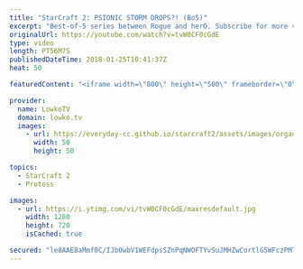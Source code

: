```yaml
---
title: "StarCraft 2: PSIONIC STORM DROPS?! (Bo5)"
excerpt: "Best-of-5 series between Rogue and herO. Subscribe for more videos: http://lowko.tv/youtube The supreme late game: https://goo.gl/oHhD3V  An epic best-of-5 series between two of the very best players in their respective races. In this series strategies continuously change, as players try to adjust to"
originalUrl: https://youtube.com/watch?v=tvW0CF0cGdE
type: video
length: PT56M7S
publishedDateTime: 2018-01-25T10:41:37Z
heat: 50

featuredContent: "<iframe width=\"800\" height=\"500\" frameborder=\"0\" src=\"https://www.youtube.com/embed/tvW0CF0cGdE\" allow=\"accelerometer; autoplay; encrypted-media; gyroscope; picture-in-picture\" allowfullscreen></iframe>"

provider:
  name: LowkoTV
  domain: lowko.tv
  images:
    - url: https://everyday-cc.github.io/starcraft2/assets/images/organizations/lowko.tv-50x50.jpg
      width: 50
      height: 50

topics:
  - StarCraft 2
  - Protoss

images:
  - url: https://i.ytimg.com/vi/tvW0CF0cGdE/maxresdefault.jpg
    width: 1280
    height: 720
    isCached: true

secured: "le8AAE8aMmf0C/IJbOwbV1WEFdpsSZnPqNWOFTYvSuJMHZwCortlG5WFczPMT1XqDyEGynf2E/jpVSrEEwNKjui83FfbEcRAtdGmR/MEEXMgLH0wiakzTkkWX+HVEE3miTsWBjJhqd5jIHiPv8VxSzSni9gRMIF2Jpz+xQY7eWFw20Waa21nVD9eFoV97piX/4ATHeZQ0ckgagDG5nBvChxGJ79KFWbNf7gthYZCiTQCOzTxPvxQqEFWF3h0GU7Mn7tct4o3ig3TyH6QEr7v79bXLSvEdjJcGDywHK2jbEjTMrZgI9OvlgtZWdV4YsYsPvjjTrX7Y4jUFuD6n1Xb4SikX4k3uiBYAjsGuFsj92Rc8CUUPQcsedJr0L4RTfPWq8hctCU16WT9b2fHm74ARv/6IPi6SJfShUsaYqVINxg=;ULNEcqDYFHuFlcEZWOnDRA=="
---
```


